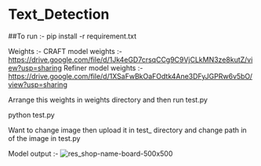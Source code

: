 # Text_Detection

##To run :- 
pip install -r requirement.txt

Weights :-
 CRAFT model weights :- https://drive.google.com/file/d/1Jk4eGD7crsqCCg9C9VjCLkMN3ze8kutZ/view?usp=sharing
 Refiner model weights :- https://drive.google.com/file/d/1XSaFwBkOaFOdtk4Ane3DFyJGPRw6v5bO/view?usp=sharing
 
Arrange this weights in weights directory and then run test.py

python test.py

Want to change image then upload it in test_ directory and change path in of the image in test.py

Model output :- 
![res_shop-name-board-500x500](https://user-images.githubusercontent.com/76057253/119359880-b409ff80-bcc7-11eb-8d97-7f692e879bf2.jpg)

